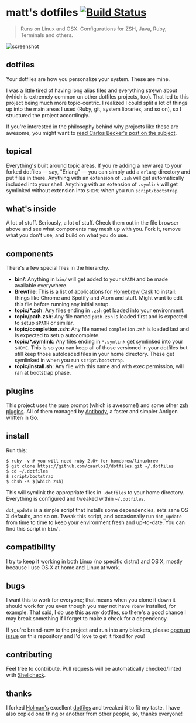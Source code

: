 # matt's dotfiles  [![Build Status][tb]][tp]
> Runs on Linux and OSX. Configurations for ZSH, Java, Ruby, Terminals and others.

![screenshot][scrn]

[tb]: https://travis-ci.org/mattmahn/dotfiles.svg?branch=master
[tp]: https://travis-ci.org/mattmahn/dotfiles
[scrn]: https://raw.githubusercontent.com/mattmahn/dotfiles/master/screenshot.png

## dotfiles

Your dotfiles are how you personalize your system. These are mine.

I was a little tired of having long alias files and everything strewn about
(which is extremely common on other dotfiles projects, too). That led to this
project being much more topic-centric. I realized I could split a lot of things
up into the main areas I used (Ruby, git, system libraries, and so on), so I
structured the project accordingly.

If you're interested in the philosophy behind why projects like these are
awesome, you might want to [read Carlos Becker's post on the subject][post].

[post]: http://carlosbecker.com/posts/dotfiles-are-meant-to-be-forked/

## topical

Everything's built around topic areas. If you're adding a new area to your
forked dotfiles — say, "Erlang" — you can simply add a `erlang` directory and
put files in there. Anything with an extension of `.zsh` will get automatically
included into your shell. Anything with an extension of `.symlink` will get
symlinked without extension into `$HOME` when you run `script/bootstrap`.

## what's inside

A lot of stuff. Seriously, a lot of stuff. Check them out in the file browser
above and see what components may mesh up with you. Fork it, remove what you
don't use, and build on what you do use.

## components

There's a few special files in the hierarchy.

- **bin/**: Anything in `bin/` will get added to your `$PATH` and be made
  available everywhere.
- **Brewfile**: This is a list of applications for
  [Homebrew Cask](http://caskroom.io) to install: things like Chrome and
  Spotify and Atom and stuff. Might want to edit this file before running
  any initial setup.
- **topic/\*.zsh**: Any files ending in `.zsh` get loaded into your
  environment.
- **topic/path.zsh**: Any file named `path.zsh` is loaded first and is
  expected to setup `$PATH` or similar.
- **topic/completion.zsh**: Any file named `completion.zsh` is loaded
  last and is expected to setup autocomplete.
- **topic/\*.symlink**: Any files ending in `*.symlink` get symlinked into
  your `$HOME`. This is so you can keep all of those versioned in your dotfiles
  but still keep those autoloaded files in your home directory. These get
  symlinked in when you run `script/bootstrap`.
- **topic/install.sh**: Any file with this name and with exec permission, will
ran at bootstrap phase.

## plugins

This project uses the [pure][pure] prompt (which is awesome!) and some other
[zsh plugins](/antibody/bundles.txt). All of them managed by [Antibody][antibody],
a faster and simpler Antigen written in Go.

[pure]: https://github.com/sindresorhus/pure
[antibody]: https://github.com/caarlos0/antibody
[jvm]: https://github.com/caarlos0/jvm
[zsh-pg]: https://github.com/caarlos0/zsh-pg
[alias-tips]: https://github.com/djui/alias-tips
[zsh-mkc]: https://github.com/caarlos0/zsh-mkc
[zsh-git-sync]: https://github.com/caarlos0/zsh-git-sync
[zsh-completions]: https://github.com/zsh-users/zsh-completions
[zsh-open-pr]: https://github.com/caarlos0/zsh-open-pr
[zsh-syntax-highlighting]: https://github.com/zsh-users/zsh-syntax-highlighting
[zsh-history-substring-search]: https://github.com/zsh-users/zsh-history-substring-search

## install

Run this:

```console
$ ruby -v # you will need ruby 2.0+ for homebrew/linuxbrew
$ git clone https://github.com/caarlos0/dotfiles.git ~/.dotfiles
$ cd ~/.dotfiles
$ script/bootstrap
$ chsh -s $(which zsh)
```

This will symlink the appropriate files in `.dotfiles` to your home directory.
Everything is configured and tweaked within `~/.dotfiles`.

`dot_update` is a simple script that installs some dependencies, sets sane OS X
defaults, and so on. Tweak this script, and occasionally run `dot_update` from
time to time to keep your environment fresh and up-to-date. You can find
this script in `bin/`.

## compatibility

I try to keep it working in both Linux (no specific distro) and OS X,
mostly because I use OS X at home and Linux at work.

## bugs

I want this to work for everyone; that means when you clone it down it should
work for you even though you may not have `rbenv` installed, for example. That
said, I do use this as *my* dotfiles, so there's a good chance I may break
something if I forget to make a check for a dependency.

If you're brand-new to the project and run into any blockers, please
[open an issue](https://github.com/caarlos0/dotfiles/issues) on this repository
and I'd love to get it fixed for you!

## contributing

Feel free to contribute. Pull requests will be automatically
checked/linted with [Shellcheck](https://github.com/koalaman/shellcheck).

## thanks

I forked [Holman's](http://github.com/holman) excellent
[dotfiles](http://github.com/holman/dotfiles) and tweaked it to fit my
taste. I have also copied one thing or another from other people, so,
thanks everyone!
